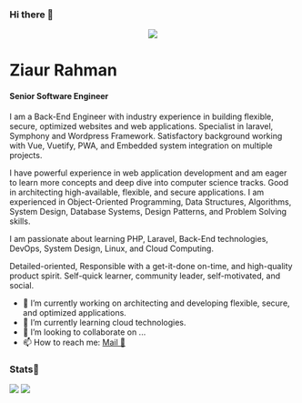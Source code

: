 ### Hi there 👋

<!--
**zrshishir/zrshishir** is a ✨ _special_ ✨ repository because its `README.md` (this file) appears on your GitHub profile.

Here are some ideas to get you started:

- 🔭 I’m currently working on ...
- 🌱 I’m currently learning ...
- 👯 I’m looking to collaborate on ...
- 🤔 I’m looking for help with ...
- 💬 Ask me about ...
- 📫 How to reach me: ...
- 😄 Pronouns: ...
- ⚡ Fun fact: ...
-->

<div align="center">
    <img src="https://readme-typing-svg.herokuapp.com?color=%236FDA44&size=32&center=true&vCenter=true&width=600&height=50&lines=Hi+👋,+I'm+Ziaur+Rahman;Senior+Software+Engineer;" />
</div>

<h1>Ziaur Rahman</h1>
<h4>Senior Software Engineer</h4>

I am a Back-End Engineer with industry experience in building flexible, secure, optimized websites and web applications. Specialist in laravel, Symphony and Wordpress Framework. Satisfactory background working with Vue, Vuetify, PWA, and Embedded system integration on multiple projects.


I have powerful experience in web application development and am eager to learn more concepts and deep dive into computer science tracks. Good in architecting high-available, flexible, and secure applications.
I am experienced in Object-Oriented Programming, Data Structures, Algorithms, System Design, Database Systems, Design Patterns, and Problem Solving skills.


I am passionate about learning PHP, Laravel, Back-End technologies, DevOps, System Design, Linux, and Cloud Computing.


Detailed-oriented, Responsible with a get-it-done on-time, and high-quality product spirit. Self-quick learner, community leader, self-motivated, and social.

- 🔭 I’m currently working on architecting and developing flexible, secure, and optimized applications.
- 🌱 I’m currently learning cloud technologies.
- 👯 I’m looking to collaborate on ...
- 📫 How to reach me: [Mail 📧](mailto:zrshishir@gmail.com)

### Stats🎯

<div>
    <img align=top src="https://github-readme-stats.vercel.app/api?username=zrshishir&show_icons=true&theme=chartreuse-dark&count_private=true&include_all_commits=true"/>
    <img align=top src="http://github-readme-streak-stats.herokuapp.com?user=zrshishir&theme=chartreuse-dark"/>
<div>
  

